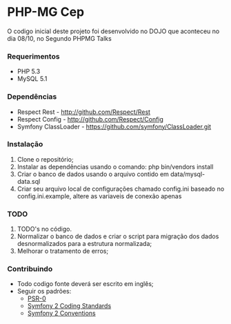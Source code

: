 # PHP-MG Cep
O codigo inicial deste projeto foi desenvolvido no DOJO que aconteceu no dia 08/10, no Segundo PHPMG Talks

### Requerimentos
* PHP 5.3
* MySQL 5.1


### Dependências
* Respect Rest        - http://github.com/Respect/Rest
* Respect Config      - http://github.com/Respect/Config
* Symfony ClassLoader - https://github.com/symfony/ClassLoader.git

### Instalação
1. Clone o repositório;
2. Instalar as dependências usando o comando:
    php bin/vendors install
3. Criar o banco de dados usando o arquivo contido em data/mysql-data.sql
4. Criar seu arquivo local de configurações chamado config.ini baseado no config.ini.example, altere as variaveis de conexão apenas


### TODO
1. TODO's no código.
2. Normalizar o banco de dados e criar o script para migração dos dados desnormalizados para a estrutura normalizada;
3. Melhorar o tratamento de erros;


### Contribuindo
* Todo codigo fonte deverá ser escrito em inglês;
* Seguir os padrões:
    * [PSR-0](http://groups.google.com/group/php-standards/web/psr-0-final-proposal)
    * [Symfony 2 Coding Standards](http://symfony.com/doc/current/contributing/code/standards.html)
    * [Symfony 2 Conventions](http://symfony.com/doc/current/contributing/code/conventions.html)
